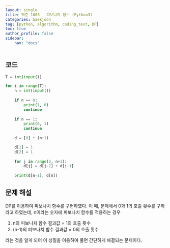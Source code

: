 ```yaml
---
layout: single
title: 백준 1003 - 피보나치 함수 (Python3)
categories: baekjoon
tag: [python, algorithm, coding_test, DP]
toc: true 
author_profile: false
sidebar:
    nav: "docs"
---
```


## 코드

```python
T = int(input())

for i in range(T):
    n = int(input())
    
    if n == 0:
        print(1, 0)
        continue
    
    if n == 1:
        print(0, 1)
        continue
    
    d = [0] * (n+1)

    d[1] = 1
    d[2] = 1
    
    for j in range(3, n+1):
        d[j] = d[j-2] + d[j-1]
        
    print(d[n-1], d[n])
```



## 문제 해설

DP를 이용하여 피보나치 함수를 구현하였다. 이 때, 문제에서 0과 1의 호출 횟수를 구하라고 하였는데, n이라는 숫자에 피보나치 함수를 적용하는 경우

1. n의 피보나치 함수 결과값 = 1의 호출 횟수
2. (n-1)의 피보나치 함수 결과값 = 0의 호출 횟수

라는 것을 알게 되어 이 성질을 이용하여 풀면 간단하게 해결되는 문제이다.
